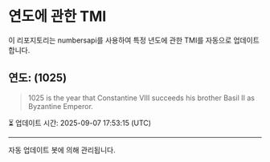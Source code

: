 
# 연도에 관한 TMI

이 리포지토리는 numbersapi를 사용하여 특정 년도에 관한 TMI를 자동으로 업데이트합니다.

## 연도: (1025)
> 1025 is the year that Constantine VIII succeeds his brother Basil II as Byzantine Emperor.

⏳ 업데이트 시간: 2025-09-07 17:53:15 (UTC)

---
자동 업데이트 봇에 의해 관리됩니다.

